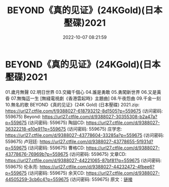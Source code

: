 ﻿---
title: BEYOND《真的见证》(24KGold)(日本壓碟)2021
date: 2022-10-07 08:21:59
categories: WAV车载音乐、镜像
tags: 华语中文
---
# BEYOND《真的见证》(24KGold)(日本壓碟)2021

01.歲月無聲
02.明日世界
03.交織千個心
04.誰是勇敢
05.勇闖新世界
06.又是黃昏
07.無悔這一生 [無綫電視劇《香港雲起時》主題曲]
08.午夜怨曲
09.千金一刻
10.無名的歌
BEYOND《真的见证》(24K Gold) (日本壓碟) 2021.zip: https://url27.ctfile.com/f/9388027-618793212-8d1505?p=559675
(访问密码: 559675)
Beyond: https://url27.ctfile.com/d/9388027-30355308-b2a47a?p=559675
(访问密码: 559675)
陶喆CD: https://url27.ctfile.com/d/9388027-36322218-e10e91?p=559675
(访问密码: 559675)
庄学忠: https://url27.ctfile.com/d/9388027-43778604-33285a?p=559675
(访问密码: 559675)
卢冠廷: https://url27.ctfile.com/d/9388027-43778655-5f931d?p=559675
(访问密码: 559675)
曹格CD: https://url27.ctfile.com/d/9388027-43778676-76969b?p=559675
(访问密码: 559675)
文章CD: https://url27.ctfile.com/d/9388027-44221065-87bf81?p=559675
(访问密码: 559675)
伦永亮: https://url27.ctfile.com/d/9388027-44232472-4fbee6?p=559675
(访问密码: 559675)
余天CD: https://url27.ctfile.com/d/9388027-44505259-3cb6c4?p=559675
(访问密码: 559675)
原文：[链接](https://blog.sina.com.cn/s/blog_1647c7e7601030zsp.html)